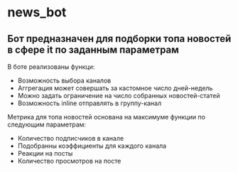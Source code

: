# news_bot

## Бот предназначен для подборки топа новостей в сфере it по заданным параметрам

В боте реализованы функци:

- Возможность выбора каналов
- Аггрегация может совершать за кастомное число дней-недель
- Можно задать ограничение на число собранных новостей-статей
- Возможность inline отправлять в группу-канал

Метрика для топа новостей основана на максимуме функции по следующим параметрам:
- Количество подписчиков в канале
- Подобранны коэффициенты для каждого канала
- Реакции на посты
- Количество просмотров на посте
